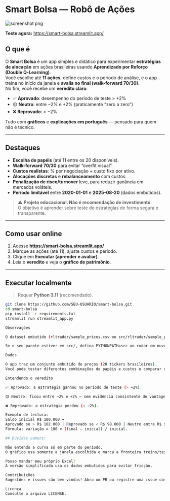 # Smart Bolsa — Robô de Ações

![screenshot png](https://github.com/user-attachments/assets/6c3d5587-56bb-454e-a162-a0715e2d1bf4)
  
**Teste agora:** https://smart-bolsa.streamlit.app/

## O que é
O **Smart Bolsa** é um app simples e didático para experimentar **estratégias de alocação** em ações brasileiras usando **Aprendizado por Reforço (Double Q-Learning)**.  
Você escolhe até **11 ações**, define custos e o período de análise, e o app treina no início da janela e **avalia no final (walk-forward 70/30)**.  
No fim, você recebe um **veredito claro**:

- ✅ **Aprovado**: desempenho do período de teste > +2%  
- 🟡 **Neutro**: entre −2% e +2% (praticamente “zero a zero”)  
- ❌ **Reprovado**: < −2%

Tudo com **gráficos** e **explicações em português** — pensado para quem não é técnico.

---

## Destaques
- **Escolha de papéis** (até 11 entre os 20 disponíveis).
- **Walk-forward 70/30** para evitar “overfit visual”.
- **Custos realistas**: % por negociação + custo fixo por ativo.
- **Alocações discretas** e **rebalanceamento** com custos.
- **Penalização de risco/turnover** leve, para reduzir ganância em mercados voláteis.
- **Período limitável** entre **2020-01-01** e **2025-08-20** (dados embutidos).

> ⚠️ **Projeto educacional. Não é recomendação de investimento.**  
> O objetivo é aprender sobre teste de estratégias de forma segura e transparente.

---

## Como usar online
1. Acesse **https://smart-bolsa.streamlit.app/**  
2. Marque as ações (até 11), ajuste custos e período.  
3. Clique em **Executar (aprender e avaliar)**.  
4. Leia o **veredito** e veja o **gráfico de patrimônio**.

---

## Executar localmente
> Requer **Python 3.11** (recomendado).

```bash
git clone https://github.com/SEU-USUARIO/smart-bolsa.git
cd smart-bolsa
pip install -r requirements.txt
streamlit run streamlit_app.py

Observações

O dataset embutido (rltrader/sample_prices.csv ou src/rltrader/sample_prices.csv) cobre 2020-01-01 a 2025-08-20.

Se o seu pacote estiver em src/, defina PYTHONPATH=src ao rodar em nuvem (ou inclua sys.path.append(...,"src") no topo do streamlit_app.py).

Dados

O app traz um conjunto embutido de preços (20 tickers brasileiros).
Você pode testar diferentes combinações de papéis e custos e comparar o resultado.

Entendendo o veredito

✅ Aprovado: a estratégia ganhou no período de teste (> +2%).

🟡 Neutro: ficou entre −2% e +2% — sem evidência consistente de vantagem.

❌ Reprovado: a estratégia perdeu (< −2%).

Exemplo de leitura:
Saldo inicial R$ 100.000 →
Aprovado se > R$ 102.000 | Reprovado se < R$ 98.000 | Neutro entre R$ 98.000 e R$ 102.000.
Fórmula: variação = 100 × (final − inicial) / inicial.

## Dúvidas comuns:

Não entendo a curva só em parte do período.
O gráfico usa somente a janela escolhida e marca a fronteira treino/teste.

Posso mandar meu próprio Excel?
A versão simplificada usa os dados embutidos para evitar fricção.

Contribuições
Sugestões e issues são bem-vindas! Abra um PR ou registre uma issue com a ideia/bug.

Licença
Consulte o arquivo LICENSE.
